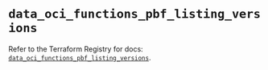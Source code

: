 # `data_oci_functions_pbf_listing_versions`

Refer to the Terraform Registry for docs: [`data_oci_functions_pbf_listing_versions`](https://registry.terraform.io/providers/hashicorp/oci/7.19.0/docs/data-sources/functions_pbf_listing_versions).
